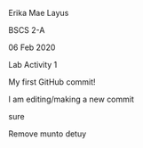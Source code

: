 Erika Mae Layus


BSCS 2-A


06 Feb 2020


Lab Activity 1


My first GitHub commit!


I am editing/making a new commit

sure

Remove munto detuy
